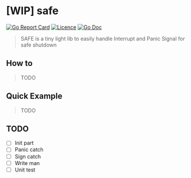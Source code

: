 # [WIP] safe

[![Go Report Card](https://goreportcard.com/badge/github.com/IGLOU-EU/safe)](https://goreportcard.com/report/github.com/IGLOU-EU/safe)
[![Licence](https://badgen.net/badge/license/MIT/blue)](LICENCE)
[![Go Doc](https://pkg.go.dev/badge/github.com/IGLOU-EU/safe?utm_source=godoc)](https://pkg.go.dev/github.com/IGLOU-EU/safe)

>SAFE is a tiny light lib to easily handle Interrupt and Panic Signal for safe shutdown

## How to
>TODO

## Quick Example
>TODO

## TODO
- [ ] Init part
- [ ] Panic catch
- [ ] Sign catch
- [ ] Write man
- [ ] Unit test
